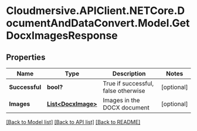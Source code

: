 # Cloudmersive.APIClient.NETCore.DocumentAndDataConvert.Model.GetDocxImagesResponse
## Properties

Name | Type | Description | Notes
------------ | ------------- | ------------- | -------------
**Successful** | **bool?** | True if successful, false otherwise | [optional] 
**Images** | [**List&lt;DocxImage&gt;**](DocxImage.md) | Images in the DOCX document | [optional] 

[[Back to Model list]](../README.md#documentation-for-models) [[Back to API list]](../README.md#documentation-for-api-endpoints) [[Back to README]](../README.md)

